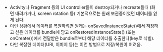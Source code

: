 - Activity나 Fragment 등의 UI controller들이 destroy되거나 recreate될때 (화면 내려가거나, screen rotation 등)
기본적으로는 원래 보관중이었던 데이터를 잃게 된다.
- 이런 상황에서 데이터를 복원하려면 원래는 onSavedInstanceState()에서 저장하고 싶은 데이터를 bundle에 담고
onRestoredInstanceState() (또는 onCreate())에서 전달받은 bundle로부터 해당 데이터를 추출한다(key로 식별).
- 다만 복잡한 데이터(URI, 이미지 등)는 이런 방법으로 저장/복원이 어려움.
